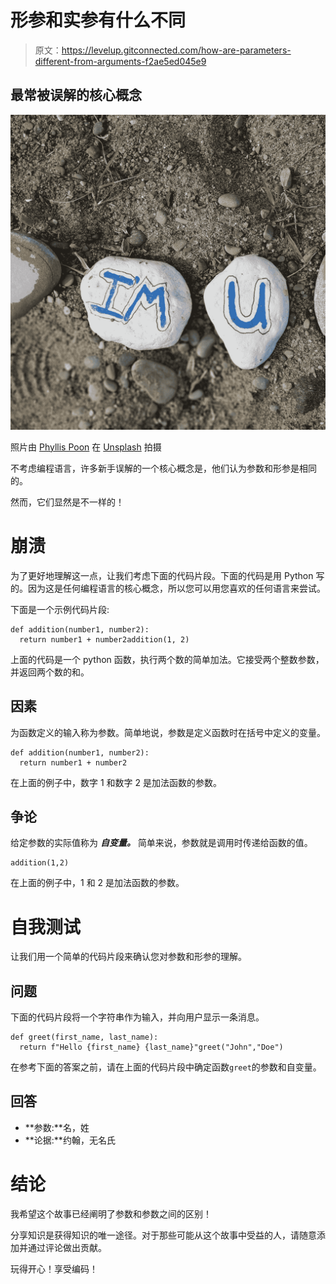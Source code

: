 # 形参和实参有什么不同

> 原文：<https://levelup.gitconnected.com/how-are-parameters-different-from-arguments-f2ae5ed045e9>

## 最常被误解的核心概念

![](img/b3fbfeb907cf750d65ae3f23005c0aed.png)

照片由 [Phyllis Poon](https://unsplash.com/@bunnyhop?utm_source=medium&utm_medium=referral) 在 [Unsplash](https://unsplash.com?utm_source=medium&utm_medium=referral) 拍摄

不考虑编程语言，许多新手误解的一个核心概念是，他们认为参数和形参是相同的。

然而，它们显然是不一样的！

# 崩溃

为了更好地理解这一点，让我们考虑下面的代码片段。下面的代码是用 Python 写的。因为这是任何编程语言的核心概念，所以您可以用您喜欢的任何语言来尝试。

下面是一个示例代码片段:

```
def addition(number1, number2):
  return number1 + number2addition(1, 2)
```

上面的代码是一个 python 函数，执行两个数的简单加法。它接受两个整数参数，并返回两个数的和。

## 因素

为函数定义的输入称为参数。简单地说，参数是定义函数时在括号中定义的变量。

```
def addition(number1, number2):
  return number1 + number2
```

在上面的例子中，数字 1 和数字 2 是加法函数的参数。

## 争论

给定参数的实际值称为 ***自变量。*** 简单来说，参数就是调用时传递给函数的值。

```
addition(1,2)
```

在上面的例子中，1 和 2 是加法函数的参数。

# 自我测试

让我们用一个简单的代码片段来确认您对参数和形参的理解。

## 问题

下面的代码片段将一个字符串作为输入，并向用户显示一条消息。

```
def greet(first_name, last_name):
  return f"Hello {first_name} {last_name}"greet("John","Doe")
```

在参考下面的答案之前，请在上面的代码片段中确定函数`greet`的参数和自变量。

## 回答

*   **参数:**名，姓
*   **论据:**约翰，无名氏

# 结论

我希望这个故事已经阐明了参数和参数之间的区别！

分享知识是获得知识的唯一途径。对于那些可能从这个故事中受益的人，请随意添加并通过评论做出贡献。

玩得开心！享受编码！